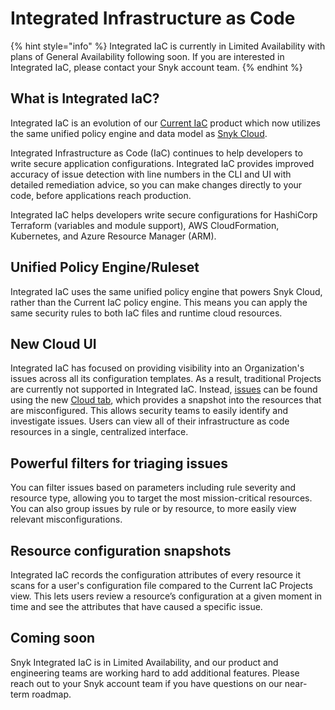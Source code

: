 # Integrated Infrastructure as Code

{% hint style="info" %}
Integrated IaC is currently in Limited Availability with plans of General Availability following soon. If you are interested in Integrated IaC, please contact your Snyk account team.
{% endhint %}

## **What is Integrated IaC?**

Integrated IaC is an evolution of our [Current IaC](../) product which now utilizes the same unified policy engine and data model as [Snyk Cloud](../../snyk-cloud/).

Integrated Infrastructure as Code (IaC) continues to help developers to write secure application configurations. Integrated IaC provides improved accuracy of issue detection with line numbers in the CLI and UI with detailed remediation advice, so you can make changes directly to your code, before applications reach production.

Integrated IaC helps developers write secure configurations for HashiCorp Terraform (variables and module support), AWS CloudFormation, Kubernetes, and Azure Resource Manager (ARM).

## Unified Policy Engine/Ruleset

Integrated IaC uses the same unified policy engine that powers Snyk Cloud, rather than the Current IaC policy engine. This means you can apply the same security rules to both IaC files and runtime cloud resources.

## New Cloud UI

Integrated IaC has focused on providing visibility into an Organization's issues across all its configuration templates. As a result, traditional Projects are currently not supported in Integrated IaC. Instead, [issues](https://docs.snyk.io/products/snyk-cloud/snyk-cloud-issues) can be found using the new [Cloud tab](https://docs.snyk.io/products/snyk-cloud/snyk-cloud-issues/view-cloud-issues-in-the-snyk-web-ui), which provides a snapshot into the resources that are misconfigured. This allows security teams to easily identify and investigate issues. Users can view all of their infrastructure as code resources in a single, centralized interface.

## Powerful filters for triaging issues

You can filter issues based on parameters including rule severity and resource type, allowing you to target the most mission-critical resources. You can also group issues by rule or by resource, to more easily view relevant misconfigurations.

## Resource configuration snapshots

Integrated IaC records the configuration attributes of every resource it scans for a user's configuration file compared to the Current IaC Projects view. This lets users review a resource’s configuration at a given moment in time and see the attributes that have caused a specific issue.

## Coming soon

Snyk Integrated IaC is in Limited Availability, and our product and engineering teams are working hard to add additional features. Please reach out to your Snyk account team if you have questions on our near-term roadmap.
